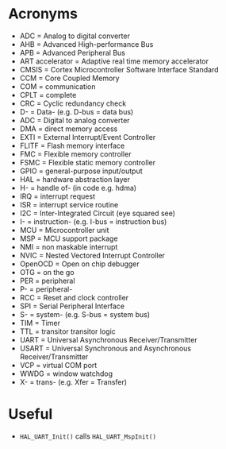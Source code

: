 # Acronyms

- ADC = Analog to digital converter
- AHB = Advanced High-performance Bus
- APB = Advanced Peripheral Bus
- ART accelerator = Adaptive real time memory accelerator
- CMSIS = Cortex Microcontroller Software Interface Standard
- CCM = Core Coupled Memory 
- COM = communication
- CPLT = complete
- CRC = Cyclic redundancy check
- D- = Data- (e.g. D-bus = data bus)
- ADC = Digital to analog converter
- DMA = direct memory access
- EXTI = External Interrupt/Event Controller
- FLITF = Flash memory interface
- FMC = Flexible memory controller
- FSMC = Flexible static memory controller
- GPIO = general-purpose input/output
- HAL = hardware abstraction layer
- H- = handle of- (in code e.g. hdma)
- IRQ = interrupt request
- ISR = interrupt service routine
- I2C = Inter-Integrated Circuit (eye squared see)
- I- = instruction- (e.g. I-bus = instruction bus)
- MCU = Microcontroller unit
- MSP = MCU support package
- NMI = non maskable interrupt
- NVIC = Nested Vectored Interrupt Controller
- OpenOCD = Open on chip debugger
- OTG = on the go
- PER = peripheral
- P- = peripheral-
- RCC = Reset and clock controller
- SPI = Serial Peripheral Interface
- S- = system- (e.g. S-bus = system bus)
- TIM = Timer
- TTL = transitor transitor logic
- UART = Universal Asynchronous Receiver/Transmitter
- USART = Universal Synchronous and Asynchronous Receiver/Transmitter
- VCP = virtual COM port
- WWDG = window watchdog
- X- = trans- (e.g. Xfer = Transfer)

# Useful
- `HAL_UART_Init()` calls `HAL_UART_MspInit()`
